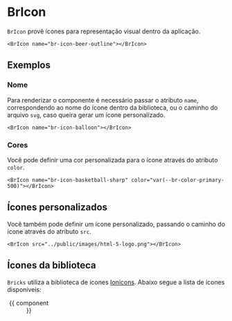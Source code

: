 <script setup>
import { computed } from 'vue'
import BrIcon from '../../src/components/icon/BrIcon.vue'
import * as Icons from '../../src/icons/icons'

const convertStringComponentName = (str) => {
	const chars = str.split('')
	const newChars = chars.map((char, index) => {
		if (/[A-Z]/.test(char)) {
			return `${index !== 0 ? '-' : ''}${char.toLowerCase()}`
		}
		return char
	})
	return newChars.join().replace(/\,/g, '')
}

const computedComponents = computed(() => {
	return Object.keys(Icons).map(string => { return convertStringComponentName(string) })
})
</script>

# BrIcon <Badge type="warning" text="alpha" />

`BrIcon` provê ícones para representação visual dentro da aplicação.

<BrIcon name="br-icon-beer-outline"></BrIcon>

```vue
<BrIcon name="br-icon-beer-outline"></BrIcon>
```

## Exemplos

### Nome

Para renderizar o componente é necessário passar o atributo `name`, correspondendo ao nome do ícone dentro da biblioteca, ou o caminho do arquivo `svg`, caso queira gerar um ícone personalizado.

<BrIcon name="br-icon-balloon"></BrIcon>

```vue
<BrIcon name="br-icon-balloon"></BrIcon>
```

### Cores

Você pode definir uma cor personalizada para o ícone através do atributo `color`.

<BrIcon name="br-icon-basketball-sharp" color="var(--br-color-primary-500)"></BrIcon>

```vue
<BrIcon name="br-icon-basketball-sharp" color="var(--br-color-primary-500)"></BrIcon>
```

## Ícones personalizados

Você também pode definir um ícone personalizado, passando o caminho do ícone através do atributo `src`.

<BrIcon src="../public/images/html-5-logo.png"></BrIcon>

```vue
<BrIcon src="../public/images/html-5-logo.png"></BrIcon>
```

## Ícones da biblioteca

`Bricks` utiliza a biblioteca de ícones [Ionicons](https://ionic.io/ionicons). Abaixo segue a lista de ícones disponíveis:

<div class="flex flex-wrap w-full">
	<div 
		class="icon-card"
		v-for="component in computedComponents"
		:key="`icon-${ component }`"
	>
		<BrIcon	:name="component" class="mb-small"></BrIcon>
		<span>{{ component }}</span>
	</div>
</div>

<style lang="scss">
@import '../../src/styles/index.scss';

.icon-card {
	display: flex;
	flex-direction: column;
	align-items: center;
	padding: var(--br-spacing-small);
	width: 100px;
	margin-bottom: 10px;
	margin-right: 10px;
	background-color: var(--br-color-neutral-50);
	border-radius: var(--br-border-radius-medium);

	span {
		text-align:center;
		font-size: var(--br-font-size-x-small)
	}
}
</style>
